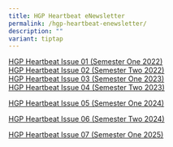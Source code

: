 ```yaml
---
title: HGP Heartbeat eNewsletter
permalink: /hgp-heartbeat-enewsletter/
description: ""
variant: tiptap
---
```

<p><a href="/files/HGP%20Heartbeat%20Issue%2001%202022.pdf" rel="noopener" target="_blank">HGP Heartbeat Issue 01 (Semester One 2022) </a>
<br><a href="/files/2022%20HGPHearbeat%20Issue02.pdf" rel="noopener" target="_blank">HGP Heartbeat Issue 02 (Semester Two 2022) </a>
<br><a href="https://file.go.gov.sg/hgpheartbeatissue03.pdf" rel="noopener" target="_blank">HGP Heartbeat Issue 03 (Semester One 2023) </a>
<br><a href="https://go.gov.sg/hgp-heartbeat-4" rel="noopener" target="_blank">HGP Heartbeat Issue 04 (Semester Two 2023)</a>
</p>
<p><a href="/files/issue05_Final_nameUpdate_reduced.pdf" rel="noopener noreferrer nofollow" target="_blank">HGP Heartbeat Issue 05 (Semester One 2024)</a>
</p>
<p><a href="https://go.gov.sg/hgp-heartbeat-issue06" rel="noopener nofollow" target="_blank">HGP Heartbeat Issue 06 (Semester Two 2024)</a>
</p>
<p><a href="https://for.edu.sg/hgp-heartbeat-issue07" rel="noopener nofollow" target="_blank">HGP Heartbeat Issue 07 (Semester One 2025)</a>
</p>
<p></p>
<p></p>